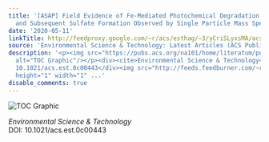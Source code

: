 ```yaml
---
title: '[ASAP] Field Evidence of Fe-Mediated Photochemical Degradation of Oxalate
  and Subsequent Sulfate Formation Observed by Single Particle Mass Spectrometry'
date: '2020-05-11'
linkTitle: http://feedproxy.google.com/~r/acs/esthag/~3/yCriSLyxsMA/acs.est.0c00443
source: 'Environmental Science & Technology: Latest Articles (ACS Publications)'
description: '<p><img src="https://pubs.acs.org/na101/home/literatum/publisher/achs/journals/content/esthag/0/esthag.ahead-of-print/acs.est.0c00443/20200511/images/medium/es0c00443_0008.gif"
  alt="TOC Graphic"/></p><div><cite>Environmental Science & Technology</cite></div><div>DOI:
  10.1021/acs.est.0c00443</div><img src="http://feeds.feedburner.com/~r/acs/esthag/~4/yCriSLyxsMA"
  height="1" width="1" ...'
disable_comments: true
---
```

<p><img src="https://pubs.acs.org/na101/home/literatum/publisher/achs/journals/content/esthag/0/esthag.ahead-of-print/acs.est.0c00443/20200511/images/medium/es0c00443_0008.gif" alt="TOC Graphic"/></p><div><cite>Environmental Science & Technology</cite></div><div>DOI: 10.1021/acs.est.0c00443</div><img src="http://feeds.feedburner.com/~r/acs/esthag/~4/yCriSLyxsMA" height="1" width="1" ...